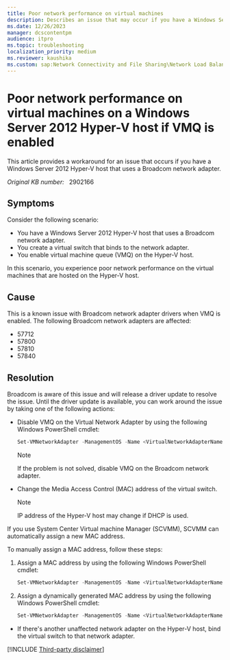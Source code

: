 ```yaml
---
title: Poor network performance on virtual machines
description: Describes an issue that may occur if you have a Windows Server 2012 Hyper-V host that uses a Broadcom network adapter. Provides a workaround.
ms.date: 12/26/2023
manager: dcscontentpm
audience: itpro
ms.topic: troubleshooting
localization_priority: medium
ms.reviewer: kaushika
ms.custom: sap:Network Connectivity and File Sharing\Network Load Balancing (NLB), csstroubleshoot
---
```

# Poor network performance on virtual machines on a Windows Server 2012 Hyper-V host if VMQ is enabled

This article provides a workaround for an issue that occurs if you have a Windows Server 2012 Hyper-V host that uses a Broadcom network adapter.

_Original KB number:_ &nbsp; 2902166

## Symptoms  

Consider the following scenario:

- You have a Windows Server 2012 Hyper-V host that uses a Broadcom network adapter.
- You create a virtual switch that binds to the network adapter.
- You enable virtual machine queue (VMQ) on the Hyper-V host.

In this scenario, you experience poor network performance on the virtual machines that are hosted on the Hyper-V host.

## Cause

This is a known issue with Broadcom network adapter drivers when VMQ is enabled. The following Broadcom network adapters are affected:

- 57712
- 57800
- 57810
- 57840

## Resolution

Broadcom is aware of this issue and will release a driver update to resolve the issue. Until the driver update is available, you can work around the issue by taking one of the following actions:

- Disable VMQ on the Virtual Network Adapter by using the following Windows PowerShell cmdlet:

    ```powershell
    Set-VMNetworkAdapter -ManagementOS -Name <VirtualNetworkAdapterName> -VmqWeight 0
    ```

    > [!NOTE]
    > If the problem is not solved, disable VMQ on the Broadcom network adapter.

- Change the Media Access Control (MAC) address of the virtual switch.

    > [!NOTE]
    > IP address of the Hyper-V host may change if DHCP is used.

If you use System Center Virtual machine Manager (SCVMM), SCVMM can automatically assign a new MAC address.

To manually assign a MAC address, follow these steps:

1. Assign a MAC address by using the following Windows PowerShell cmdlet:

   ```powershell
   Set-VMNetworkAdapter -ManagementOS -Name <VirtualNetworkAdapterName> -StaticMacAddress <MacAddress>
   ```

2. Assign a dynamically generated MAC address by using the following Windows PowerShell cmdlet:

    ```powershell
    Set-VMNetworkAdapter -ManagementOS -Name <VirtualNetworkAdapterName> -DynamicMacAddress
    ```

- If there's another unaffected network adapter on the Hyper-V host, bind the virtual switch to that network adapter.

[!INCLUDE [Third-party disclaimer](../../includes/third-party-disclaimer.md)]
